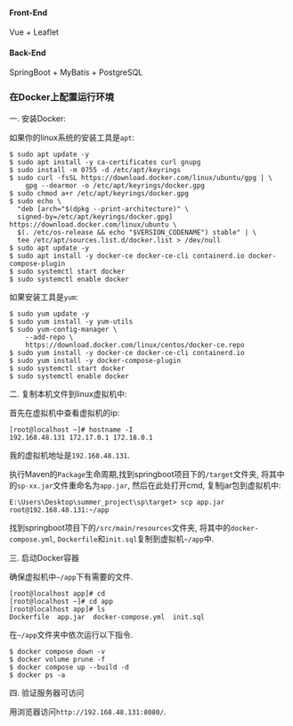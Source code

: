 #### Front-End
Vue + Leaflet

#### Back-End
SpringBoot + MyBatis + PostgreSQL



### 在Docker上配置运行环境

一. 安装Docker: 

如果你的linux系统的安装工具是`apt`:

```
$ sudo apt update -y
$ sudo apt install -y ca-certificates curl gnupg
$ sudo install -m 0755 -d /etc/apt/keyrings
$ sudo curl -fsSL https://download.docker.com/linux/ubuntu/gpg | \
    gpg --dearmor -o /etc/apt/keyrings/docker.gpg
$ sudo chmod a+r /etc/apt/keyrings/docker.gpg
$ sudo echo \
  "deb [arch="$(dpkg --print-architecture)" \
  signed-by=/etc/apt/keyrings/docker.gpg] https://download.docker.com/linux/ubuntu \
  $(. /etc/os-release && echo "$VERSION_CODENAME") stable" | \
  tee /etc/apt/sources.list.d/docker.list > /dev/null
$ sudo apt update -y
$ sudo apt install -y docker-ce docker-ce-cli containerd.io docker-compose-plugin
$ sudo systemctl start docker
$ sudo systemctl enable docker
```

如果安装工具是`yum`:

```
$ sudo yum update -y
$ sudo yum install -y yum-utils
$ sudo yum-config-manager \
    --add-repo \
    https://download.docker.com/linux/centos/docker-ce.repo
$ sudo yum install -y docker-ce docker-ce-cli containerd.io
$ sudo yum install -y docker-compose-plugin
$ sudo systemctl start docker
$ sudo systemctl enable docker
```

二. 复制本机文件到linux虚拟机中:

首先在虚拟机中查看虚拟机的ip:

```
[root@localhost ~]# hostname -I
192.168.48.131 172.17.0.1 172.18.0.1 
```

我的虚拟机地址是`192.168.48.131`.

执行Maven的`Package`生命周期,找到springboot项目下的`/target`文件夹, 将其中的`sp-xx.jar`文件重命名为`app.jar`, 然后在此处打开cmd, 复制jar包到虚拟机中:

```
E:\Users\Desktop\summer_project\sp\target> scp app.jar root@192.168.48.131:~/app
```

找到springboot项目下的`/src/main/resources`文件夹, 将其中的`docker-compose.yml`, `Dockerfile`和`init.sql`复制到虚拟机`~/app`中.

三. 启动Docker容器

确保虚拟机中`~/app`下有需要的文件.

```
[root@localhost app]# cd
[root@localhost ~]# cd app
[root@localhost app]# ls
Dockerfile  app.jar  docker-compose.yml  init.sql
```

在`~/app`文件夹中依次运行以下指令.

```
$ docker compose down -v
$ docker volume prune -f
$ docker compose up --build -d
$ docker ps -a
```

四. 验证服务器可访问

用浏览器访问`http://192.168.48.131:8080/`.
